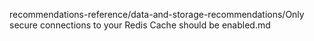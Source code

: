 recommendations-reference/data-and-storage-recommendations/Only secure connections to your Redis Cache should be enabled.md